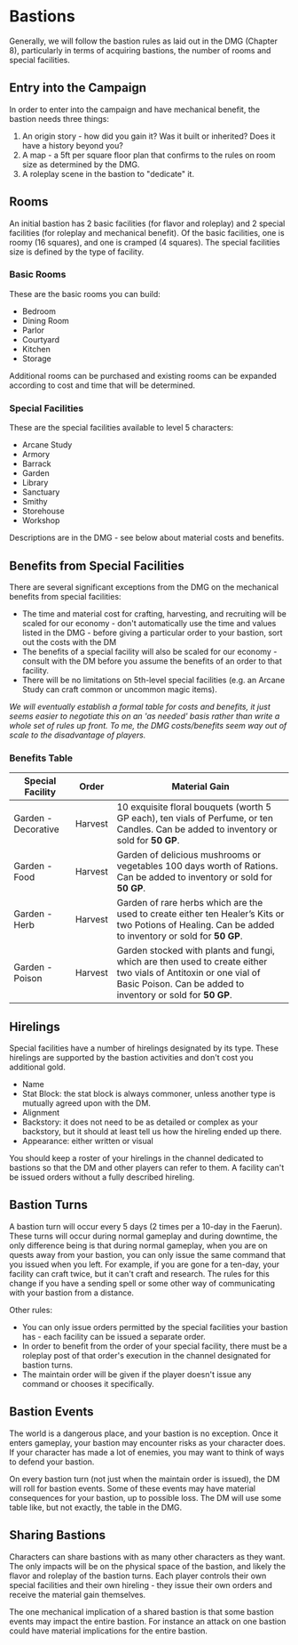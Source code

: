 # Bastions
Generally, we will follow the bastion rules as laid out in the DMG (Chapter 8), particularly in terms of acquiring bastions, the number of rooms and special facilities.

## Entry into the Campaign
In order to enter into the campaign and have mechanical benefit, the bastion needs three things:

1. An origin story - how did you gain it? Was it built or inherited? Does it have a history beyond you?
2. A map - a 5ft per square floor plan that confirms to the rules on room size as determined by the DMG.
3. A roleplay scene in the bastion to "dedicate" it.

## Rooms
An initial bastion has 2 basic facilities (for flavor and roleplay) and 2 special facilities (for roleplay and mechanical benefit). Of the basic facilities, one is roomy (16 squares), and one is cramped (4 squares). The special facilities size is defined by the type of facility.

### Basic Rooms

These are the basic rooms you can build:

- Bedroom
- Dining Room
- Parlor
- Courtyard
- Kitchen
- Storage

Additional rooms can be purchased and existing rooms can be expanded according to cost and time that will be determined.

### Special Facilities

These are the special facilities available to level 5 characters:
- Arcane Study
- Armory
- Barrack
- Garden
- Library
- Sanctuary
- Smithy
- Storehouse
- Workshop

Descriptions are in the DMG - see below about material costs and benefits.

## Benefits from Special Facilities

There are several significant exceptions from the DMG on the mechanical benefits from special facilities:

- The time and material cost for crafting, harvesting, and recruiting will be scaled for our economy - don't automatically use the time and values listed in the DMG - before giving a particular order to your bastion, sort out the costs with the DM
- The benefits of a special facility will also be scaled for our economy - consult with the DM before you assume the benefits of an order to that facility.
- There will be no limitations on 5th-level special facilities (e.g. an Arcane Study can craft common or uncommon magic items).

*We will eventually establish a formal table for costs and benefits, it just seems easier to negotiate this on an 'as needed' basis rather than write a whole set of rules up front. To me, the DMG costs/benefits seem way out of scale to the disadvantage of players.*

### Benefits Table
| Special Facility| Order | Material Gain |
|-----|-----|-----|
| Garden - Decorative | Harvest | 10 exquisite floral bouquets (worth 5 GP each), ten vials of Perfume, or ten Candles. Can be added to inventory or sold for **50 GP**. |
| Garden - Food | Harvest | Garden of delicious mushrooms or vegetables	100 days worth of Rations. Can be added to inventory or sold for **50 GP**. |
| Garden - Herb | Harvest | Garden of rare herbs which are the used to create either ten Healer’s Kits or two Potions of Healing. Can be added to inventory or sold for **50 GP**. |
| Garden - Poison | Harvest | Garden stocked with plants and fungi, which are then used to create either two vials of Antitoxin or one vial of Basic Poison. Can be added to inventory or sold for **50 GP**. |

## Hirelings
Special facilities have a number of hirelings designated by its type. These hirelings are supported by the bastion activities and don't cost you additional gold.

- Name
- Stat Block: the stat block is always commoner, unless another type is mutually agreed upon with the DM.
- Alignment
- Backstory: it does not need to be as detailed or complex as your backstory, but it should at least tell us how the hireling ended up there.
- Appearance: either written or visual

You should keep a roster of your hirelings in the channel dedicated to bastions so that the DM and other players can refer to them. A facility can't be issued orders without a fully described hireling.

## Bastion Turns
A bastion turn will occur every 5 days (2 times per a 10-day in the Faerun). These turns will occur during normal gameplay and during downtime, the only difference being is that during normal gameplay, when you are on quests away from your bastion, you can only issue the same command that you issued when you left. For example, if you are gone for a ten-day, your facility can craft twice, but it can't craft and research. The rules for this change if you have a sending spell or some other way of communicating with your bastion from a distance.

Other rules:

- You can only issue orders permitted by the special facilities your bastion has - each facility can be issued a separate order.
- In order to benefit from the order of your special facility, there must be a roleplay post of that order's execution in the channel designated for bastion turns.
- The maintain order will be given if the player doesn't issue any command or chooses it specifically.

## Bastion Events
The world is a dangerous place, and your bastion is no exception. Once it enters gameplay, your bastion may encounter risks as your character does. If your character has made a lot of enemies, you may want to think of ways to defend your bastion.

On every bastion turn (not just when the maintain order is issued), the DM will roll for bastion events. Some of these events may have material consequences for your bastion, up to possible loss. The DM will use some table like, but not exactly, the table in the DMG.

## Sharing Bastions
Characters can share bastions with as many other characters as they want. The only impacts will be on the physical space of the bastion, and likely the flavor and roleplay of the bastion turns. Each player controls their own special facilities and their own hireling - they issue their own orders and receive the material gain themselves.

The one mechanical implication of a shared bastion is that some bastion events may impact the entire bastion. For instance an attack on one bastion could have material implications for the entire bastion.

